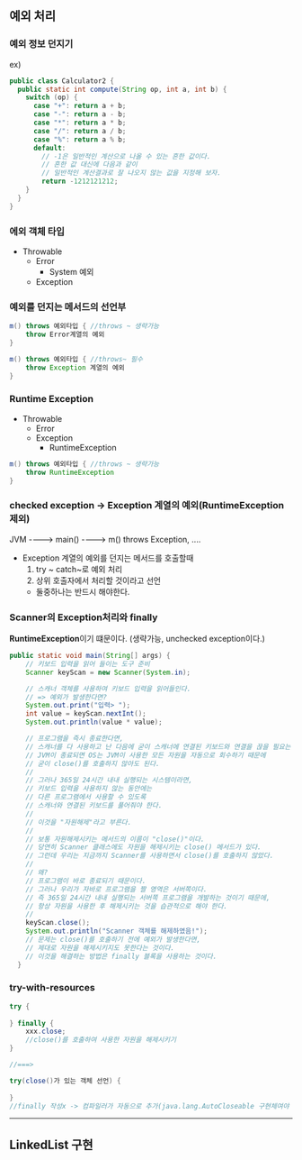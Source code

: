 ## 예외 처리
### 예외 정보 던지기
ex)
```java
public class Calculator2 {
  public static int compute(String op, int a, int b) {
    switch (op) {
      case "+": return a + b;
      case "-": return a - b;
      case "*": return a * b;
      case "/": return a / b;
      case "%": return a % b;
      default:
        // -1은 일반적인 계산으로 나올 수 있는 흔한 값이다.
        // 흔한 값 대신에 다음과 같이
        // 일반적인 계산결과로 잘 나오지 않는 값을 지정해 보자.
        return -1212121212;
    }
  }
}
```

### 에외 객체 타입
- Throwable
  - Error
    - System 예외
  - Exception


### 예외를 던지는 메서드의 선언부
```java
m() throws 예외타입 { //throws ~ 생략가능
    throw Error계열의 예외
}

m() throws 예외타입 { //throws~ 필수
    throw Exception 계열의 예외
}
```

### Runtime Exception
- Throwable
  - Error
  - Exception
    - RuntimeException

```java
m() throws 예외타입 { //throws ~ 생략가능
    throw RuntimeException
}
```

### checked exception -> Exception 계열의 예외(RuntimeException 제외)

JVM ----> main() ----> m() throws Exception, ....

- Exception 계열의 예외를 던지는 메서드를 호출할때
  1. try ~ catch~로 예외 처리
  2. 상위 호출자에서 처리할 것이라고 선언
  - 둘중하나는 반드시 해야한다.



### Scanner의 Exception처리와 finally
**RuntimeException**이기 떄문이다. (생략가능, unchecked exception이다.)


```java
public static void main(String[] args) {
    // 키보드 입력을 읽어 들이는 도구 준비
    Scanner keyScan = new Scanner(System.in);

    // 스캐너 객체를 사용하여 키보드 입력을 읽어들인다.
    // => 예외가 발생한다면?
    System.out.print("입력> ");
    int value = keyScan.nextInt();
    System.out.println(value * value);

    // 프로그램을 즉시 종료한다면,
    // 스캐너를 다 사용하고 난 다음에 굳이 스캐너에 연결된 키보드와 연결을 끊을 필요는 없다.
    // JVM이 종료되면 OS는 JVM이 사용한 모든 자원을 자동으로 회수하기 때문에
    // 굳이 close()를 호출하지 않아도 된다.
    //
    // 그러나 365일 24시간 내내 실행되는 시스템이라면,
    // 키보드 입력을 사용하지 않는 동안에는
    // 다른 프로그램에서 사용할 수 있도록
    // 스캐너와 연결된 키보드를 풀어줘야 한다.
    //
    // 이것을 "자원해제"라고 부른다.
    //
    // 보통 자원해제시키는 메서드의 이름이 "close()"이다.
    // 당연히 Scanner 클래스에도 자원을 해제시키는 close() 메서드가 있다.
    // 그런데 우리는 지금까지 Scanner를 사용하면서 close()를 호출하지 않았다.
    //
    // 왜?
    // 프로그램이 바로 종료되기 때문이다.
    // 그러나 우리가 자바로 프로그램을 짤 영역은 서버쪽이다.
    // 즉 365일 24시간 내내 실행되는 서버쪽 프로그램을 개발하는 것이기 때문에,
    // 항상 자원을 사용한 후 해제시키는 것을 습관적으로 해야 한다.
    //
    keyScan.close();
    System.out.println("Scanner 객체를 해제하였음!");
    // 문제는 close()를 호출하기 전에 예외가 발생한다면,
    // 제대로 자원을 해제시키지도 못한다는 것이다.
    // 이것을 해결하는 방법은 finally 블록을 사용하는 것이다.
  }
```

### try-with-resources

```java
try {
    
} finally {
    xxx.close;
    //close()를 호출하여 사용한 자원을 해제시키기
}

//===>

try(close()가 있는 객체 선언) {
    
}
//finally 작성x -> 컴파일러가 자동으로 추가(java.lang.AutoCloseable 구현체여야 한다.)
```

--- 

## LinkedList 구현
